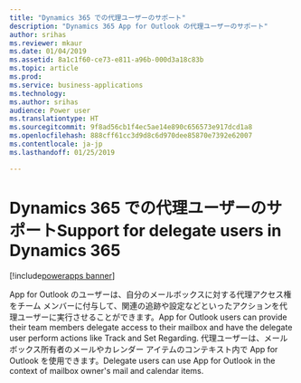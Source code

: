 ```yaml
---
title: "Dynamics 365 での代理ユーザーのサポート"
description: "Dynamics 365 App for Outlook の代理ユーザーのサポート"
author: srihas
ms.reviewer: mkaur
ms.date: 01/04/2019
ms.assetid: 8a1c1f60-ce73-e811-a96b-000d3a18c83b
ms.topic: article
ms.prod: 
ms.service: business-applications
ms.technology: 
ms.author: srihas
audience: Power user
ms.translationtype: HT
ms.sourcegitcommit: 9f8ad56cb1f4ec5ae14e890c656573e917dcd1a8
ms.openlocfilehash: 888cff61cc3d9d8c6d970dee85870e7392e62007
ms.contentlocale: ja-jp
ms.lasthandoff: 01/25/2019

---
```

# <a name="support-for-delegate-users-in-dynamics-365"></a><span data-ttu-id="9e8ec-103">Dynamics 365 での代理ユーザーのサポート</span><span class="sxs-lookup"><span data-stu-id="9e8ec-103">Support for delegate users in Dynamics 365</span></span>


[!include[powerapps banner](../includes/powerapps.md)]

<span data-ttu-id="9e8ec-104">App for Outlook のユーザーは、自分のメールボックスに対する代理アクセス権をチーム メンバーに付与して、関連の追跡や設定などといったアクションを代理ユーザーに実行させることができます。</span><span class="sxs-lookup"><span data-stu-id="9e8ec-104">App for Outlook users can provide their team members delegate access to their mailbox and have the delegate user perform actions like Track and Set Regarding.</span></span> <span data-ttu-id="9e8ec-105">代理ユーザーは、メールボックス所有者のメールやカレンダー アイテムのコンテキスト内で App for Outlook を使用できます。</span><span class="sxs-lookup"><span data-stu-id="9e8ec-105">Delegate users can use App for Outlook in the context of mailbox owner's mail and calendar items.</span></span>

